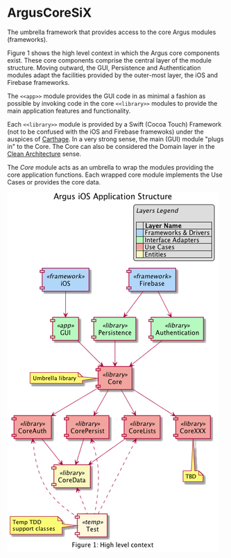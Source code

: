 # ArgusCoreSiX
The umbrella framework that provides access to the core Argus modules (frameworks).

Figure 1 shows the high level context in which the Argus core components exist. These core components comprise the central layer of the module structure. Moving outward, the GUI, Persistence and Authentication modules adapt the facilities provided by the outer-most layer, the iOS and Firebase frameworks.

The `<<app>>` module provides the GUI code in as minimal a fashion as possible by invoking code in the core `<<library>>` modules to provide the main application features and functionality.

Each `<<library>>` module is provided by a Swift (Cocoa Touch) Framework (not to be confused with the iOS and Firebase framewoks) under the auspices of [Carthage](https://github.com/Carthage/Carthage#carthage--). In a very strong sense, the main (GUI) module "plugs in" to the Core. The Core can also be considered the Domain layer in the [Clean Architecture](https://8thlight.com/blog/uncle-bob/2012/08/13/the-clean-architecture.html) sense.

The _Core_ module acts as an umbrella to wrap the modules providing the core application functions. Each wrapped core module implements the Use Cases or provides the core data.

![Argus Core Structure](context.png)
